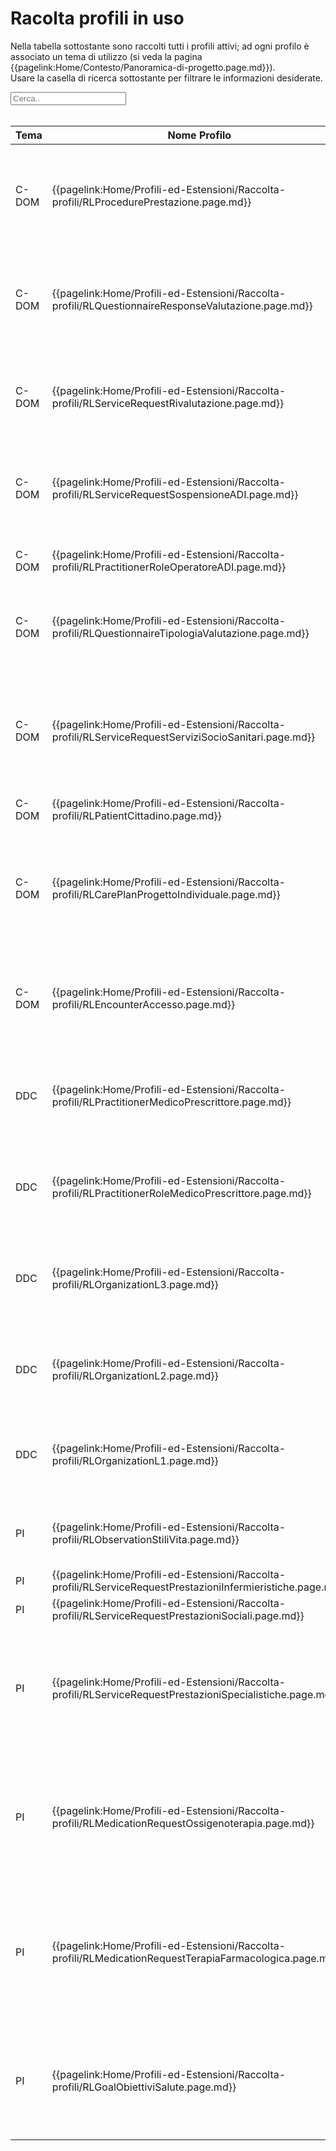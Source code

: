 <html>
  <head>
    <script src="https://ajax.googleapis.com/ajax/libs/jquery/3.6.0/jquery.min.js"></script>
    <script>
      $(document).ready(function () {
        $("#myInput").on("keyup", function () {
          var value = $(this).val().toLowerCase();
          $("#myTable tr").filter(function () {
            $(this).toggle($(this).text().toLowerCase().indexOf(value) > -1);
          });
        });
      });
    </script>
  </head>
  <body>
    <h1>Racolta profili in uso</h1>
    <div>
      <p>
        Nella tabella sottostante sono raccolti tutti i profili attivi; ad ogni
        profilo è associato un tema di utilizzo (si veda la pagina
        {{pagelink:Home/Contesto/Panoramica-di-progetto.page.md}}).
        <br />
        Usare la casella di ricerca sottostante per filtrare le informazioni
        desiderate.
      </p>
      <input id="myInput" type="text" placeholder="Cerca.." />
    </div>
    <br />
    <table>
      <thead>
        <tr>
          <th>Tema</th>
          <th>Nome Profilo</th>
          <th>Descrizione</th>
          <th>Risorsa base</th>
          <th>Link Simplifier</th>
        </tr>
      </thead>
      <tbody id="myTable">
        <tr>
          <td>C-DOM</td>
          <td>{{pagelink:Home/Profili-ed-Estensioni/Raccolta-profili/RLProcedurePrestazione.page.md}}</td>
          <td>Profilo contentente il dettaglio di una prestazione erogata al paziente in qualsiasi setting assistenziale</td>
          <td><a href="http://hl7.org/fhir/R4/procedure.html">Procedure</a></td>
          <td>{{link:https://fhir.siss.regione.lombardia.it/StructureDefinition/RLProcedurePrestazione}}</td>
        </tr>
        <tr>
          <td>C-DOM</td>
          <td>{{pagelink:Home/Profili-ed-Estensioni/Raccolta-profili/RLQuestionnaireResponseValutazione.page.md}}</td>
          <td>Profilo volto a mostrare il dettaglio delle risposte ai quesiti della valutazione alla quale il paziente è stato sottoposto</td>
          <td><a href="http://hl7.org/fhir/R4/questionnaireresponse.html">QuestionnaireResponse</a></td>
          <td>{{link:https://fhir.siss.regione.lombardia.it/StructureDefinition/RLQuestionnaireResponseValutazione}}</td>
        </tr>
        <tr>
          <td>C-DOM</td>
          <td>{{pagelink:Home/Profili-ed-Estensioni/Raccolta-profili/RLServiceRequestRivalutazione.page.md}}</td>
          <td>Profilo volto a notificare la necessità di una rivalutazione di un paziente in ricovero domiciliare</td>
          <td><a href="http://hl7.org/fhir/R4/servicerequest.html">ServiceRequest</a></td>
          <td>{{link:https://fhir.siss.regione.lombardia.it/StructureDefinition/RLServiceRequestRivalutazione}}</td>
        </tr>
        <tr>
          <td>C-DOM</td>
          <td>{{pagelink:Home/Profili-ed-Estensioni/Raccolta-profili/RLServiceRequestSospensioneADI.page.md}}</td>
          <td>Profilo che descrive i dettagli della sospensione temporanea del ricovero domiciliare di un paziente</td>
          <td><a href="http://hl7.org/fhir/R4/servicerequest.html">ServiceRequest</a></td>
          <td>{{link:https://fhir.siss.regione.lombardia.it/StructureDefinition/RLServiceRequestSospensioneADI}}</td>
        </tr>
        <tr>
          <td>C-DOM</td>
          <td>{{pagelink:Home/Profili-ed-Estensioni/Raccolta-profili/RLPractitionerRoleOperatoreADI.page.md}}</td>
          <td>Profilo contentente le tipologie di operatori ADI</td>
          <td><a href="http://hl7.org/fhir/R4/practitionerrole.html">PractitionerRole</a></td>
          <td>{{link:https://fhir.siss.regione.lombardia.it/StructureDefinition/RLPractitionerRoleOperatoreADI}}</td>
        </tr>
        <tr>
          <td>C-DOM</td>
          <td>{{pagelink:Home/Profili-ed-Estensioni/Raccolta-profili/RLQuestionnaireTipologiaValutazione.page.md}}</td>
          <td>Profilo volto a descrivere la tipologia della valutazione al quale il paziente è stato sottoposto</td>
          <td><a href="http://hl7.org/fhir/R4/questionnaire.html">Questionnaire</a></td>
          <td>{{link:https://fhir.siss.regione.lombardia.it/StructureDefinition/RLQuestionnaireTipologiaValutazione}}</td>
        </tr>
        <tr>
          <td>C-DOM</td>
          <td>{{pagelink:Home/Profili-ed-Estensioni/Raccolta-profili/RLServiceRequestServiziSocioSanitari.page.md}}</td>
          <td>Profilo volto a contenere le informazioni riguardo il servizio sociosanitario da attivare ad un cittadino nell’ambito del suo progetto individuale</td>
          <td><a href="http://hl7.org/fhir/R4/servicerequest.html">ServiceRequest</a></td>
          <td>{{link:https://fhir.siss.regione.lombardia.it/StructureDefinition/RLServiceRequestServiziSocioSanitari}}</td>
        </tr>
        <tr>
          <td>C-DOM</td>
          <td>{{pagelink:Home/Profili-ed-Estensioni/Raccolta-profili/RLPatientCittadino.page.md}}</td>
          <td>Dettagli anagrafici del cittadino</td>
          <td><a href="http://hl7.org/fhir/R4/patient.html">Patient</a></td>
          <td>{{link:https://fhir.siss.regione.lombardia.it/StructureDefinition/RLPatientCittadino}}</td>
        </tr>
        <tr>
          <td>C-DOM</td>
          <td>{{pagelink:Home/Profili-ed-Estensioni/Raccolta-profili/RLCarePlanProgettoIndividuale.page.md}}</td>
          <td>Profilo contenente tutte le attività e le informazioni definite in un progetto individuale di un cittadino redatto sul Sistema di Gestione Digitale del Territorio</td>
          <td><a href="http://hl7.org/fhir/R4/careplan.html">CarePlan</a></td>
          <td>{{link:https://fhir.siss.regione.lombardia.it/StructureDefinition/RLCarePlanProgettoIndividuale}}</td>
        </tr>
        <tr>
          <td>C-DOM</td>
          <td>{{pagelink:Home/Profili-ed-Estensioni/Raccolta-profili/RLEncounterAccesso.page.md}}</td>
          <td>Profilo volto a descrivere i dettagli dell’accesso del cittadino alla struttura di prossimità</td>
          <td><a href="http://hl7.org/fhir/R4/encounter.html">Encounter</a></td>
          <td>{{link:https://fhir.siss.regione.lombardia.it/StructureDefinition/RLEncounterAccesso}}</td>
        </tr>
        <tr>
          <td>DDC</td>
          <td>{{pagelink:Home/Profili-ed-Estensioni/Raccolta-profili/RLPractitionerMedicoPrescrittore.page.md}}</td>
          <td>Profilo che contiene l’anagrafica dei medici prescrittori della Regione Lombardia destinatari di ricettari RUR</td>
          <td><a href="http://hl7.org/fhir/R4/practitioner.html">Practitioner</a></td>
          <td>{{link:https://fhir.siss.regione.lombardia.it/StructureDefinition/RLPractitionerMedicoPrescrittore}}</td>
        </tr>
        <tr>
          <td>DDC</td>
          <td>{{pagelink:Home/Profili-ed-Estensioni/Raccolta-profili/RLPractitionerRoleMedicoPrescrittore.page.md}}</td>
          <td>Risorsa che raccoglie i ruoli e le qualifiche di un determinato medico prescrittore</td>
          <td><a href="http://hl7.org/fhir/R4/practitionerrole.html">PractitionerRole</a></td>
          <td>{{link:https://fhir.siss.regione.lombardia.it/StructureDefinition/RLPractitionerRoleMedicoPrescrittore}}</td>
        </tr>
        <tr>
          <td>DDC</td>
          <td>{{pagelink:Home/Profili-ed-Estensioni/Raccolta-profili/RLOrganizationL3.page.md}}</td>
          <td>Profilo che descrive un reparto appartenente ad una struttura di ricovero identificata da un codice L2</td>
          <td><a href="http://hl7.org/fhir/R4/organization.html">Organization</a></td>
          <td>{{link:https://fhir.siss.regione.lombardia.it/StructureDefinition/RLOrganizationL3}}</td>
        </tr>
        <tr>
          <td>DDC</td>
          <td>{{pagelink:Home/Profili-ed-Estensioni/Raccolta-profili/RLOrganizationL2.page.md}}</td>
          <td>Profilo che descrive un’unità d’offerta identificata univocamente da un codice L2</td>
          <td><a href="http://hl7.org/fhir/R4/organization.html">Organization</a></td>
          <td>{{link:https://fhir.siss.regione.lombardia.it/StructureDefinition/RLOrganizationL2}}</td>
        </tr>
        <tr>
          <td>DDC</td>
          <td>{{pagelink:Home/Profili-ed-Estensioni/Raccolta-profili/RLOrganizationL1.page.md}}</td>
          <td>Profilo che descrive una struttura o un ente identificato univocamente da un codice di ente L1</td>
          <td><a href="http://hl7.org/fhir/R4/organization.html">Organization</a></td>
          <td>{{link:https://fhir.siss.regione.lombardia.it/StructureDefinition/RLOrganizationL1}}</td>
        </tr>
        <tr>
          <td>PI</td>
          <td>{{pagelink:Home/Profili-ed-Estensioni/Raccolta-profili/RLObservationStiliVita.page.md}}</td>
          <td>Profilo volto a descrivere le osservazioni sugli stili di vita del paziente</td>
          <td><a href="http://hl7.org/fhir/R4/observation.html">Observation</a></td>
          <td>{{link:https://fhir.siss.regione.lombardia.it/StructureDefinition/RLObservationStiliVita}}</td>
        </tr>
        <tr>
          <td>PI</td>
          <td>{{pagelink:Home/Profili-ed-Estensioni/Raccolta-profili/RLServiceRequestPrestazioniInfermieristiche.page.md}}</td>
          <td>(missing)</td>
          <td><a href="http://hl7.org/fhir/R4/servicerequest.html">ServiceRequest</a></td>
          <td>{{link:https://fhir.siss.regione.lombardia.it/StructureDefinition/RLServiceRequestPrestazioniInfermieristiche}}</td>
        </tr>
        <tr>
          <td>PI</td>
          <td>{{pagelink:Home/Profili-ed-Estensioni/Raccolta-profili/RLServiceRequestPrestazioniSociali.page.md}}</td>
          <td>(missing)</td>
          <td><a href="http://hl7.org/fhir/R4/servicerequest.html">ServiceRequest</a></td>
          <td>{{link:https://fhir.siss.regione.lombardia.it/StructureDefinition/RLServiceRequestPrestazioniSociali}}</td>
        </tr>
        <tr>
          <td>PI</td>
          <td>{{pagelink:Home/Profili-ed-Estensioni/Raccolta-profili/RLServiceRequestPrestazioniSpecialistiche.page.md}}</td>
          <td>Profilo volto a contenere i dettagli una prestazione specialistica e/o diagnostica definita nell’ambito di un progetto individuale di un cittadino</td>
          <td><a href="http://hl7.org/fhir/R4/servicerequest.html">ServiceRequest</a></td>
          <td>{{link:https://fhir.siss.regione.lombardia.it/StructureDefinition/RLServiceRequestPrestazioniSpecialistiche}}</td>
        </tr>
        <tr>
          <td>PI</td>
          <td>{{pagelink:Home/Profili-ed-Estensioni/Raccolta-profili/RLMedicationRequestOssigenoterapia.page.md}}</td>
          <td>Profilo volto a contenere le indicazioni riguardo un’ossigenoterapia prescritta al cittadino all’interno del suo progetto individuale</td>
          <td><a href="http://hl7.org/fhir/R4/medicationrequest.html">MedicationRequest</a></td>
          <td>{{link:https://fhir.siss.regione.lombardia.it/StructureDefinition/RLMedicationRequestOssigenoterapia}}</td>
        </tr>
        <tr>
          <td>PI</td>
          <td>{{pagelink:Home/Profili-ed-Estensioni/Raccolta-profili/RLMedicationRequestTerapiaFarmacologica.page.md}}</td>
          <td>Profilo volto a contenere le indicazioni riguardo una terapia farmacologica prescritta al cittadino all’interno del suo progetto individuale</td>
          <td><a href="http://hl7.org/fhir/R4/medicationrequest.html">MedicationRequest</a></td>
          <td>{{link:https://fhir.siss.regione.lombardia.it/StructureDefinition/RLMedicationRequestTerapiaFarmacologica}}</td>
        </tr>
        <tr>
          <td>PI</td>
          <td>{{pagelink:Home/Profili-ed-Estensioni/Raccolta-profili/RLGoalObiettiviSalute.page.md}}</td>
          <td>Profilo volto a descrivere gli obbiettivi di salute che il paziente deve traguardare sulla base delle attività previste dal progetto individuale (PAI)</td>
          <td><a href="http://hl7.org/fhir/R4/goal.html">Goal</a></td>
          <td>{{link:https://fhir.siss.regione.lombardia.it/StructureDefinition/RLGoalObiettiviSalute}}</td>
        </tr>
      </tbody>
    </table>
  </body>
</html>
